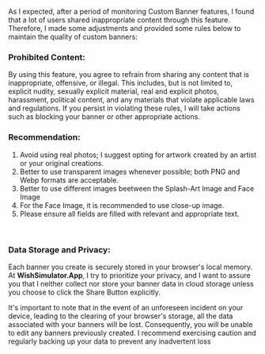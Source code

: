 As I expected, after a period of monitoring Custom Banner features, I found that a lot of users shared inappropriate content through this feature. Therefore, I made some adjustments and provided some rules below to maintain the quality of custom banners:

### Prohibited Content:

By using this feature, you agree to refrain from sharing any content that is inappropriate, offensive, or illegal. This includes, but is not limited to, explicit nudity, sexually explicit material, real and explicit photos, harassment, political content, and any materials that violate applicable laws and regulations.
If you persist in violating these rules, I will take actions such as blocking your banner or other appropriate actions.

### Recommendation:

1. Avoid using real photos; I suggest opting for artwork created by an artist or your original creations.
2. Better to use transparent images whenever possible; both PNG and Webp formats are acceptable.
3. Better to use different images beetween the Splash-Art Image and Face Image
4. For the Face Image, it is recommended to use close-up image.
5. Please ensure all fields are filled with relevant and appropriate text.
<!--
If you choose to share your banner publicly and adhere to these recommendations, there is a possibility that your banner may be featured on this site through a page that I am currently preparing. -->

<br/>

### Data Storage and Privacy:

Each banner you create is securely stored in your browser's local memory. At **WishSimulator.App**, I try to prioritize your privacy, and I want to assure you that I neither collect nor store your banner data in cloud storage unless you choose to click the Share Button explicitly.

It's important to note that in the event of an unforeseen incident on your device, leading to the clearing of your browser's storage, all the data associated with your banners will be lost. Consequently, you will be unable to edit any banners previously created. I recommend exercising caution and regularly backing up your data to prevent any inadvertent loss


